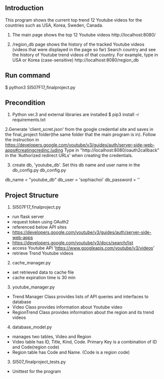 
## Introduction ##
This program shows the current top trend 12 Youtube videos for the countries such as USA, Korea, Sweden, Canada.

1. The main page shows the top 12 Youtube videos
http://localhost:8080/

2. /region_db page shows the history of the tracked Youtube videos (videos that were displayed in the page so far)
Search country and see the history of Youtube trend videos of that country. For example, type in USA or Korea (case-sensitive)
http://localhost:8080/region_db


## Run command ##
$ python3 SI507F17_finalproject.py


## Precondition ##
1. Python ver.3 and external libraries are installed
$ pip3 install -r requirements.txt

2.Generate 'client_scret.json' from the google credential site and saves in the final_project folder(the same folder that the main program is in).
Follow the instruction in https://developers.google.com/youtube/v3/guides/auth/server-side-web-apps#creatingcredinc.luding
Type in "http://localhost:8080/oauth2callback" in the 'Authorized redirect URLs' when creating the credentials.

3. create db, 'youtube_db'. Set this db name and user name in the db_config.py
db_config.py

db_name = "youtube_db"
db_user = 'sophiachoi'
db_password = ''

## Project Structure ##
1. SI507F17_finalproject.py
- run flask server
- request token using OAuth2
- referenced below API sites
- https://developers.google.com/youtube/v3/guides/auth/server-side-web-apps
- https://developers.google.com/youtube/v3/docs/search/list
- access Youtube API 'https://www.googleapis.com/youtube/v3/videos'
- retrieve Trend Youtube videos

2. cache_manager.py
- set retrieved data to cache file
- cache expiration time is 30 min

3. youtube_manager.py
- Trend Manager Class provides lists of API queries and interfaces to database
- Video Class provides information about Youtube video
- RegionTrend Class provides information about the region and its trend videos

4. database_model.py
- manages two tables, Video and Region
- Video table has ID, Title, Kind, Code. Primary Key is a combination of ID and Code(region code)
- Region table has Code and Name. (Code is a region code)

3. SI507_finalproject_tests.py
- Unittest for the program